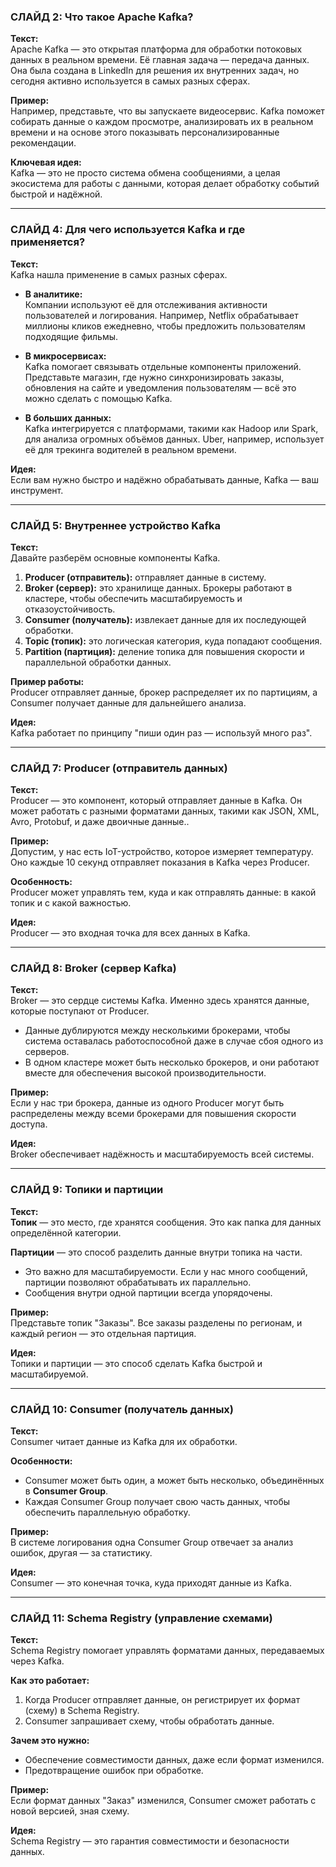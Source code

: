 
### СЛАЙД 2: **Что такое Apache Kafka?**    
**Текст:**    
Apache Kafka — это открытая платформа для обработки потоковых данных в реальном времени. Её главная задача — передача данных. Она была создана в LinkedIn для решения их внутренних задач, но сегодня активно используется в самых разных сферах.  
  
**Пример:**    
Например, представьте, что вы запускаете видеосервис. Kafka поможет собирать данные о каждом просмотре, анализировать их в реальном времени и на основе этого показывать персонализированные рекомендации.  
  
**Ключевая идея:**    
Kafka — это не просто система обмена сообщениями, а целая экосистема для работы с данными, которая делает обработку событий быстрой и надёжной.  
  
---  
  
### СЛАЙД 4: **Для чего используется Kafka и где применяется?**    
**Текст:**    
Kafka нашла применение в самых разных сферах.  
  
- **В аналитике:**    
Компании используют её для отслеживания активности пользователей и логирования. Например, Netflix обрабатывает миллионы кликов ежедневно, чтобы предложить пользователям подходящие фильмы.  
  
- **В микросервисах:**    
Kafka помогает связывать отдельные компоненты приложений. Представьте магазин, где нужно синхронизировать заказы, обновления на сайте и уведомления пользователям — всё это можно сделать с помощью Kafka.  
  
- **В больших данных:**    
Kafka интегрируется с платформами, такими как Hadoop или Spark, для анализа огромных объёмов данных. Uber, например, использует её для трекинга водителей в реальном времени.  
  
**Идея:**    
Если вам нужно быстро и надёжно обрабатывать данные, Kafka — ваш инструмент.  
  
---  
  
### СЛАЙД 5: **Внутреннее устройство Kafka**    
**Текст:**    
Давайте разберём основные компоненты Kafka.  
  
1. **Producer (отправитель):** отправляет данные в систему.  
2. **Broker (сервер):** это хранилище данных. Брокеры работают в кластере, чтобы обеспечить масштабируемость и отказоустойчивость.  
3. **Consumer (получатель):** извлекает данные для их последующей обработки.  
4. **Topic (топик):** это логическая категория, куда попадают сообщения.  
5. **Partition (партиция):** деление топика для повышения скорости и параллельной обработки данных.  
  
**Пример работы:**    
Producer отправляет данные, брокер распределяет их по партициям, а Consumer получает данные для дальнейшего анализа.  
  
**Идея:**    
Kafka работает по принципу "пиши один раз — используй много раз".  
  
---  
  
### СЛАЙД 7: **Producer (отправитель данных)**    
**Текст:**    
Producer — это компонент, который отправляет данные в Kafka. Он может работать с разными форматами данных, такими как JSON, XML, Avro, Protobuf, и даже двоичные данные..  
  
**Пример:**    
Допустим, у нас есть IoT-устройство, которое измеряет температуру. Оно каждые 10 секунд отправляет показания в Kafka через Producer.  
  
**Особенность:**    
Producer может управлять тем, куда и как отправлять данные: в какой топик и с какой важностью.  
  
**Идея:**    
Producer — это входная точка для всех данных в Kafka.  
  
---  
  
### СЛАЙД 8: **Broker (сервер Kafka)**    
**Текст:**    
Broker — это сердце системы Kafka. Именно здесь хранятся данные, которые поступают от Producer.  
  
- Данные дублируются между несколькими брокерами, чтобы система оставалась работоспособной даже в случае сбоя одного из серверов.  
- В одном кластере может быть несколько брокеров, и они работают вместе для обеспечения высокой производительности.  
  
**Пример:**    
Если у нас три брокера, данные из одного Producer могут быть распределены между всеми брокерами для повышения скорости доступа.  
  
**Идея:**    
Broker обеспечивает надёжность и масштабируемость всей системы.  
  
---  
  
### СЛАЙД 9: **Топики и партиции**    
**Текст:**    
**Топик** — это место, где хранятся сообщения. Это как папка для данных определённой категории.  
  
**Партиции** — это способ разделить данные внутри топика на части.  
- Это важно для масштабируемости. Если у нас много сообщений, партиции позволяют обрабатывать их параллельно.  
- Сообщения внутри одной партиции всегда упорядочены.  
  
**Пример:**    
Представьте топик "Заказы". Все заказы разделены по регионам, и каждый регион — это отдельная партиция.  
  
**Идея:**    
Топики и партиции — это способ сделать Kafka быстрой и масштабируемой.  
  
--- 
### СЛАЙД 10: **Consumer (получатель данных)**    
**Текст:**    
Consumer читает данные из Kafka для их обработки.  
  
**Особенности:**    
- Consumer может быть один, а может быть несколько, объединённых в **Consumer Group**.  
- Каждая Consumer Group получает свою часть данных, чтобы обеспечить параллельную обработку.  
  
**Пример:**    
В системе логирования одна Consumer Group отвечает за анализ ошибок, другая — за статистику.  
  
**Идея:**    
Consumer — это конечная точка, куда приходят данные из Kafka.  
  
---  
  
### СЛАЙД 11: **Schema Registry (управление схемами)**    
**Текст:**    
Schema Registry помогает управлять форматами данных, передаваемых через Kafka.  
  
**Как это работает:**    
1. Когда Producer отправляет данные, он регистрирует их формат (схему) в Schema Registry.  
2. Consumer запрашивает схему, чтобы обработать данные.  
  
**Зачем это нужно:**    
- Обеспечение совместимости данных, даже если формат изменился.  
- Предотвращение ошибок при обработке.  
  
**Пример:**    
Если формат данных "Заказ" изменился, Consumer сможет работать с новой версией, зная схему.  
  
**Идея:**    
Schema Registry — это гарантия совместимости и безопасности данных.  
  